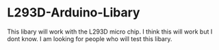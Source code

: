 # L293D-Arduino-Libary
This libary will work with the L293D micro chip. I think this will work but I dont know. I am looking for people who will
test this libary.

